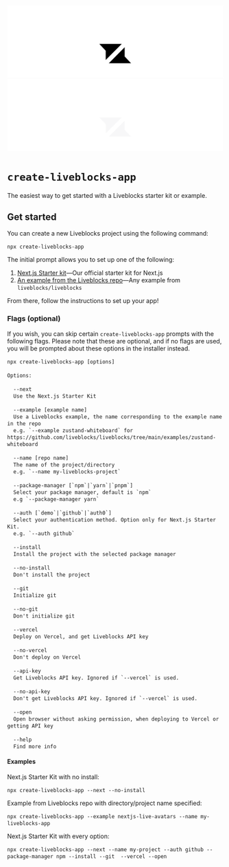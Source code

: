 <p align="center">
  <a href="https://liveblocks.io#gh-light-mode-only">
    <img src="https://raw.githubusercontent.com/liveblocks/liveblocks/main/.github/assets/header-light.svg" alt="Liveblocks" />
  </a>
  <a href="https://liveblocks.io#gh-dark-mode-only">
    <img src="https://raw.githubusercontent.com/liveblocks/liveblocks/main/.github/assets/header-dark.svg" alt="Liveblocks" />
  </a>
</p>

# `create-liveblocks-app`

The easiest way to get started with a Liveblocks starter kit or example. 

## Get started

You can create a new Liveblocks project using the following command:
```
npx create-liveblocks-app
```

The initial prompt allows you to set up one of the following:
1. [Next.js Starter kit](https://liveblocks.io/starter-kit)—Our official starter kit for Next.js
2. [An example from the Liveblocks repo](https://github.com/liveblocks/liveblocks/tree/main/examples)—Any example from `liveblocks/liveblocks`

From there, follow the instructions to set up your app!

### Flags (optional)
If you wish, you can skip certain `create-liveblocks-app` prompts with the following flags. Please note that these are optional, and if no flags are used, you will be prompted about these options in the installer instead.

```
npx create-liveblocks-app [options]

Options:

  --next 
  Use the Next.js Starter Kit
  
  --example [example name]
  Use a Liveblocks example, the name corresponding to the example name in the repo 
  e.g. `--example zustand-whiteboard` for https://github.com/liveblocks/liveblocks/tree/main/examples/zustand-whiteboard
  
  --name [repo name]
  The name of the project/directory
  e.g. `--name my-liveblocks-project`
  
  --package-manager [`npm`|`yarn`|`pnpm`]
  Select your package manager, default is `npm`
  e.g `--package-manager yarn`
  
  --auth [`demo`|`github`|`auth0`]
  Select your authentication method. Option only for Next.js Starter Kit. 
  e.g. `--auth github`
  
  --install
  Install the project with the selected package manager
  
  --no-install
  Don't install the project
  
  --git
  Initialize git
  
  --no-git
  Don't initialize git
  
  --vercel
  Deploy on Vercel, and get Liveblocks API key
  
  --no-vercel
  Don't deploy on Vercel
  
  --api-key
  Get Liveblocks API key. Ignored if `--vercel` is used.
  
  --no-api-key
  Don't get Liveblocks API key. Ignored if `--vercel` is used.
  
  --open
  Open browser without asking permission, when deploying to Vercel or getting API key 
  
  --help
  Find more info
```

#### Examples
Next.js Starter Kit with no install:
```
npx create-liveblocks-app --next --no-install
```

Example from Liveblocks repo with directory/project name specified:
```
npx create-liveblocks-app --example nextjs-live-avatars --name my-liveblocks-app
```

Next.js Starter Kit with every option:
```
npx create-liveblocks-app --next --name my-project --auth github --package-manager npm --install --git  --vercel --open
```
